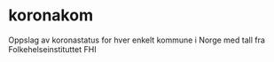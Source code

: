 # koronakom
Oppslag av koronastatus for hver enkelt kommune i Norge med tall fra Folkehelseinstituttet FHI
